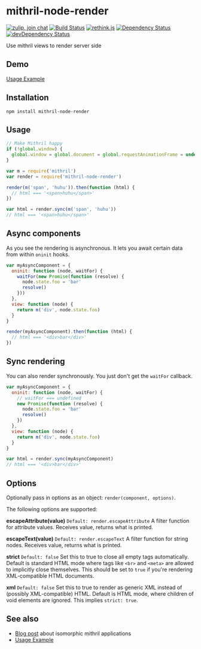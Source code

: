 mithril-node-render
===================
[![zulip, join chat](https://img.shields.io/badge/zulip-join_chat-brightgreen.svg)](https://mithril.zulipchat.com)
[![Build Status](https://travis-ci.org/MithrilJS/mithril-node-render.svg?branch=master)](https://travis-ci.org/MithrilJS/mithril-node-render)
[![rethink.js](https://img.shields.io/badge/rethink-js-yellow.svg)](https://github.com/rethinkjs/manifest)
[![Dependency Status](https://david-dm.org/MithrilJS/mithril-node-render.svg)](https://david-dm.org/MithrilJS/mithril-node-render)
[![devDependency Status](https://david-dm.org/MithrilJS/mithril-node-render/dev-status.svg)](https://david-dm.org/MithrilJS/mithril-node-render#info=devDependencies)

Use mithril views to render server side

Demo
----

[Usage Example](https://github.com/StephanHoyer/mithril-isomorphic-example/)

Installation
------------

```
npm install mithril-node-render
```

Usage
-----

```javascript
// Make Mithril happy
if (!global.window) {
  global.window = global.document = global.requestAnimationFrame = undefined
}

var m = require('mithril')
var render = require('mithril-node-render')

render(m('span', 'huhu')).then(function (html) {
  // html === '<span>huhu</span>'
})

var html = render.sync(m('span', 'huhu'))
// html === '<span>huhu</span>'
```

Async components
----------------

As you see the rendering is asynchronous. It lets you await certain data from within `oninit` hooks.

```javascript
var myAsyncComponent = {
  oninit: function (node, waitFor) {
    waitFor(new Promise(function (resolve) {
      node.state.foo = 'bar'
      resolve()
    }))
  },
  view: function (node) {
    return m('div', node.state.foo)
  }
}

render(myAsyncComponent).then(function (html) {
  // html === '<div>bar</div>'
})
```

Sync rendering
--------------

You can also render synchronously. You just don't get the `waitFor` callback.

```js
var myAsyncComponent = {
  oninit: function (node, waitFor) {
    // waitFor === undefined
    new Promise(function (resolve) {
      node.state.foo = 'bar'
      resolve()
    })
  },
  view: function (node) {
    return m('div', node.state.foo)
  }
}

var html = render.sync(myAsyncComponent)
// html === '<div>bar</div>'
```

Options
-------

Optionally pass in options as an object: `render(component, options)`.

The following options are supported:

**escapeAttribute(value)**
`Default: render.escapeAttribute`
A filter function for attribute values. Receives value, returns what is printed.

**escapeText(value)**
`Default: render.escapeText`
A filter function for string nodes. Receives value, returns what is printed.

**strict**
`Default: false`
Set this to true to close all empty tags automatically. Default is standard HTML mode where tags like `<br>` and `<meta>` are allowed to implicitly close themselves. This should be set to `true` if you're rendering XML-compatible HTML documents.

**xml**
`Default: false`
Set this to true to render as generic XML instead of (possibly XML-compatible) HTML. Default is HTML mode, where children of void elements are ignored. This implies `strict: true`.


See also
--------

* [Blog post](https://gist.github.com/StephanHoyer/bddccd9e159828867d2a) about isomorphic mithril applications
* [Usage Example](https://github.com/StephanHoyer/mithril-isomorphic-example/blob/master/README.md)
